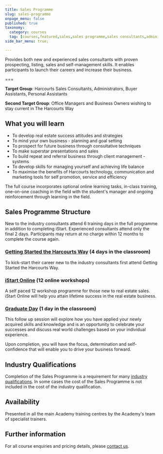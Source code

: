 ```yaml
---
title: Sales Programme
slug: sales-programme
onpage_menu: false
published: true
taxonomy:
  category: courses
  tag: [courses,featured,sales,sales programme,sales consultants,administrators,buyer assistants,personal assistants]
side_bar_menu: true;

---
```


Provides both new and experienced sales consultants with proven prospecting, listing, sales and self-management skills. It enables participants to launch their careers and increase their business.

===

**Target Group**: Harcourts Sales Consultants, Administrators, Buyer Assistants, Personal Assistants

**Second Target Group**: Office Managers and Business Owners wishing to stay current in The Harcourts Way

## What you will learn
- To develop real estate success attitudes and strategies
- To mind your own business - planning and goal setting
- To prospect for future business through consultative techniques
- To make superstar presentations and sales
- To build repeat and referral business through client management - systems
- To develop skills for managing yourself and achieving life balance
- To maximise the benefits of Harcourts technology, communication and marketing tools for self promotion, service and efficiency

The full course incorporates optional online learning tasks, in-class training, one-on-one coaching in the field with the student's manager and ongoing reinforcement through learning in the field.

## Sales Programme Structure
New to the industry consultants attend 6 training days in the full programme in addition to completing iStart. Experienced consultants attend only the final 2 days. Participants may return at no charge within 12 months to complete the course again.

### [Getting Started the Harcourts Way](/courses/sales/sales-programme/getting-started-the-harcourts-way) (4 days in the classroom)

To kick-start their career new to the industry consultants first attend Getting Started the Harcourts Way.

### [iStart Online](/courses/sales/istart) (12 online workshops)

A self paced 12 workshop programme for those new to real estate sales. iStart Online will help you attain lifetime success in the real estate business.

### [Graduate Day](/courses/sales/sales-programme/graduate-day) (1 day in the classroom)
This follow up session will explore how you have applied your newly acquired skills and knowledge and is an opportunity to celebrate your successes and discuss real world challenges based on your individual experience.

Upon completion, you will have the focus, determination and self-confidence that will enable you to drive your business forward.

## Industry Qualifications
Completion of the Sales Programme is a requirement for many [industry qualifications](/qualifications). In some cases the cost of the Sales Programme is not included in the cost of the industry qualification.

## Availability
Presented in all the main Academy training centres by the Academy's team of specialist trainers.

## Further information
For all course enquiries and pricing details, please [contact us](/about-us/contact-us).
